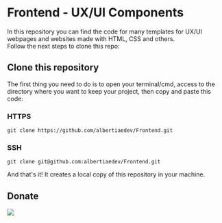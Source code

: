 # Frontend - UX/UI Components

In this repository you can find the code for many templates for UX/UI webpages and websites made with HTML, CSS and others.
<br>
Follow the next steps to clone this repo:


## Clone this repository

The first thing you need to do is to open your terminal/cmd, access to the directory where you want to keep your project, then copy and paste this code:

### HTTPS

```git clone https://github.com/albertiaedev/Frontend.git```

### SSH

```git clone git@github.com:albertiaedev/Frontend.git```

And that's it! It creates a local copy of this repository in your machine.

## Donate

<a href="https://www.paypal.com/paypalme/j2al444">
<img src="https://img.shields.io/badge/PayPal-00457C?style=for-the-badge&logo=paypal&logoColor=white" />
</a>

